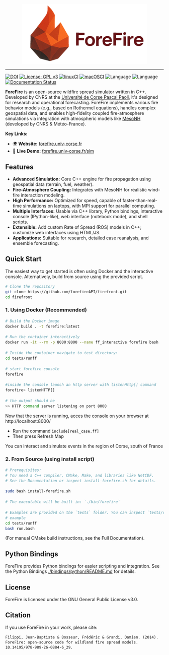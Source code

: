 <p align="center">
  <img src="./docs/source/_static/forefire.svg" alt="ForeFire Logo" width="400">
</p>


---
[![DOI](https://img.shields.io/badge/DOI-10.14195/978--989--26--0884--6_29-blue)](https://www.researchgate.net/publication/278769168_ForeFire_open-source_code_for_wildland_fire_spread_models) <!-- Or use Zenodo DOI if available -->
[![License: GPL v3](https://img.shields.io/badge/License-GPLv3-blue.svg)](https://www.gnu.org/licenses/gpl-3.0)
[![linuxCI](https://github.com/forefireAPI/firefront/actions/workflows/main.yml/badge.svg)](https://github.com/forefireAPI/firefront/actions/workflows/main.yml)
[![macOSCI](https://github.com/forefireAPI/firefront/actions/workflows/macos.yml/badge.svg)](https://github.com/forefireAPI/firefront/actions/workflows/macos.yml)
![Language](https://img.shields.io/badge/C++-00599C?logo=c%2B%2B&logoColor=white)
![Language](https://img.shields.io/badge/Python-3776AB?logo=python&logoColor=white)
[![Documentation Status](https://readthedocs.org/projects/your-rtd-project-name/badge/?version=latest)](https://your-rtd-project-name.readthedocs.io/en/latest/?badge=latest) <!-- Add your RTD project name -->

<!-- _Refer to the [Wiki](https://github.com/forefireAPI/firefront/wiki) for a more detailed guide on using ForeFire._ -->

**ForeFire** is an open-source wildfire spread simulator written in C++. Developed by CNRS at the [Université de Corse Pascal Paoli](https://www.univ-corse.fr/), it's designed for research and operational forecasting. ForeFire implements various fire behavior models (e.g., based on Rothermel equations), handles complex geospatial data, and enables high-fidelity coupled fire-atmosphere simulations via integration with atmospheric models like [MesoNH](https://mesonh.aero.obs-mip.fr/mesonh/) (developed by CNRS & Météo-France).

**Key Links:**
*   🌍 **Website:** [forefire.univ-corse.fr](https://forefire.univ-corse.fr/)
*   🚀 **Live Demo:** [forefire.univ-corse.fr/sim](http://forefire.univ-corse.fr/sim)
<!-- *   📚 **Full Documentation:** [your-rtd-project-name.readthedocs.io](https://your-rtd-project-name.readthedocs.io/en/latest/)  -->

## Features

*   **Advanced Simulation:** Core C++ engine for fire propagation using geospatial data (terrain, fuel, weather).
*   **Fire-Atmosphere Coupling:** Integrates with MesoNH for realistic wind-fire interaction modeling.
*   **High Performance:** Optimized for speed, capable of faster-than-real-time simulations on laptops, with MPI support for parallel computing.
*   **Multiple Interfaces:** Usable via C++ library, Python bindings, interactive console (IPython-like), web interface (notebook mode), and shell scripts.
*   **Extensible:** Add custom Rate of Spread (ROS) models in C++; customize web interfaces using HTML/JS.
*   **Applications:** Suitable for research, detailed case reanalysis, and ensemble forecasting.


## Quick Start

The easiest way to get started is often using Docker and the interactive console. Alternatively, build from source using the provided script.

``` bash
# Clone the repository
git clone https://github.com/forefireAPI/firefront.git
cd firefront
```

### 1. Using Docker (Recommended)

```bash
# Build the Docker image
docker build . -t forefire:latest

# Run the container interactively
docker run -it --rm -p 8000:8000 --name ff_interactive forefire bash

# Inside the container navigate to test directory:
cd tests/runff

# start forefire console 
forefire

#inside the console launch an http server with listenHttp[] command
forefire> listenHTTP[]

# the output should be
>> HTTP command server listening on port 8000
```

Now that the server is running, acces the console on your browser at http://localhost:8000/

- Run the command `include[real_case.ff]`
- Then press Refresh Map

You can interact and simulate events in the region of Corse, south of France

### 2. From Source (using install script)

```bash
# Prerequisites:
# You need a C++ compiler, CMake, Make, and libraries like NetCDF.
# See the Documentation or inspect install-forefire.sh for details.

sudo bash install-forefire.sh

# The executable will be built in: `./bin/forefire`

# Examples are provided on the `tests` folder. You can inspect `tests/runff/run.bash` to check usage
# example
cd tests/runff
bash run.bash

```
(For manual CMake build instructions, see the Full Documentation).

## Python Bindings
ForeFire provides Python bindings for easier scripting and integration. See the Python Bindings [./bindings/python/README.md](./bindings/python/README.md) for details.

<!-- ### Contributing -->

## License
ForeFire is licensed under the GNU General Public License v3.0. 

## Citation
If you use ForeFire in your work, please cite:
```
Filippi, Jean-Baptiste & Bosseur, Frédéric & Grandi, Damien. (2014). ForeFire: open-source code for wildland fire spread models. 10.14195/978-989-26-0884-6_29. 
```